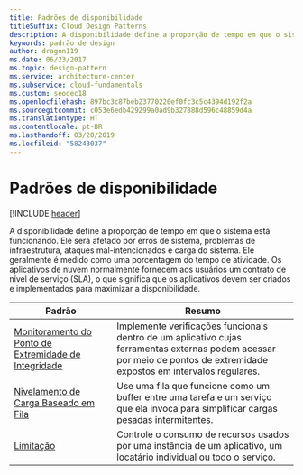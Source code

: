 ```yaml
---
title: Padrões de disponibilidade
titleSuffix: Cloud Design Patterns
description: A disponibilidade define a proporção de tempo em que o sistema está funcionando. Ele será afetado por erros de sistema, problemas de infraestrutura, ataques mal-intencionados e carga do sistema. Ele geralmente é medido como uma porcentagem do tempo de atividade. Os aplicativos de nuvem normalmente fornecem aos usuários um contrato de nível de serviço (SLA), o que significa que os aplicativos devem ser criados e implementados para maximizar a disponibilidade.
keywords: padrão de design
author: dragon119
ms.date: 06/23/2017
ms.topic: design-pattern
ms.service: architecture-center
ms.subservice: cloud-fundamentals
ms.custom: seodec18
ms.openlocfilehash: 897bc3c87beb23770220ef0fc3c5c4394d192f2a
ms.sourcegitcommit: c053e6edb429299a0ad9b327888d596c48859d4a
ms.translationtype: HT
ms.contentlocale: pt-BR
ms.lasthandoff: 03/20/2019
ms.locfileid: "58243037"
---
```

# <a name="availability-patterns"></a>Padrões de disponibilidade

[!INCLUDE [header](../../_includes/header.md)]

A disponibilidade define a proporção de tempo em que o sistema está funcionando. Ele será afetado por erros de sistema, problemas de infraestrutura, ataques mal-intencionados e carga do sistema. Ele geralmente é medido como uma porcentagem do tempo de atividade. Os aplicativos de nuvem normalmente fornecem aos usuários um contrato de nível de serviço (SLA), o que significa que os aplicativos devem ser criados e implementados para maximizar a disponibilidade.

|                            Padrão                             |                                                           Resumo                                                            |
|----------------------------------------------------------------|------------------------------------------------------------------------------------------------------------------------------|
| [Monitoramento do Ponto de Extremidade de Integridade](../health-endpoint-monitoring.md) | Implemente verificações funcionais dentro de um aplicativo cujas ferramentas externas podem acessar por meio de pontos de extremidade expostos em intervalos regulares. |
|  [Nivelamento de Carga Baseado em Fila](../queue-based-load-leveling.md)  | Use uma fila que funcione como um buffer entre uma tarefa e um serviço que ela invoca para simplificar cargas pesadas intermitentes.  |
|                 [Limitação](../throttling.md)                 |   Controle o consumo de recursos usados por uma instância de um aplicativo, um locatário individual ou todo o serviço.    |
